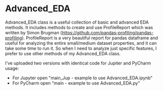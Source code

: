 # Advanced_EDA
Advanced_EDA class is a useful collection of basic and advanced EDA methods.
It includes methods to create and use ProfileReport which was written by Simon Brugman (https://github.com/pandas-profiling/pandas-profiling).
ProfileReport is a very beautiful report for pandas dataframe and useful for analyzing the entire small/medium dataset properties, and it can take some time to run it.
So when I need to analyze just specific features, I prefer to use other methods of my Advanced_EDA class.

I've uploaded two versions with identical code for Jupiter and PyCharm usage:
  * For Jupyter open "main_Jup - example to use Advanced_EDA.ipynb"
  * For PyCharm open "main - example to use Advanced_EDA.py"




